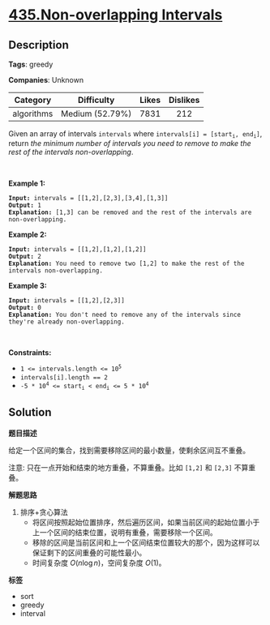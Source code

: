 # [435.Non-overlapping Intervals](https://leetcode.com/problems/non-overlapping-intervals/description/)

## Description

**Tags**: greedy

**Companies**: Unknown

|  Category  |   Difficulty    | Likes | Dislikes |
| :--------: | :-------------: | :---: | :------: |
| algorithms | Medium (52.79%) | 7831  |   212    |

<p>Given an array of intervals <code>intervals</code> where <code>intervals[i] = [start<sub>i</sub>, end<sub>i</sub>]</code>, return <em>the minimum number of intervals you need to remove to make the rest of the intervals non-overlapping</em>.</p>
<p>&nbsp;</p>
<p><strong class="example">Example 1:</strong></p>
<pre><code><strong>Input:</strong> intervals = [[1,2],[2,3],[3,4],[1,3]]
<strong>Output:</strong> 1
<strong>Explanation:</strong> [1,3] can be removed and the rest of the intervals are non-overlapping.</code></pre>
<p><strong class="example">Example 2:</strong></p>
<pre><code><strong>Input:</strong> intervals = [[1,2],[1,2],[1,2]]
<strong>Output:</strong> 2
<strong>Explanation:</strong> You need to remove two [1,2] to make the rest of the intervals non-overlapping.</code></pre>
<p><strong class="example">Example 3:</strong></p>
<pre><code><strong>Input:</strong> intervals = [[1,2],[2,3]]
<strong>Output:</strong> 0
<strong>Explanation:</strong> You don&#39;t need to remove any of the intervals since they&#39;re already non-overlapping.</code></pre>
<p>&nbsp;</p>
<p><strong>Constraints:</strong></p>
<ul>
  <li><code>1 &lt;= intervals.length &lt;= 10<sup>5</sup></code></li>
  <li><code>intervals[i].length == 2</code></li>
  <li><code>-5 * 10<sup>4</sup> &lt;= start<sub>i</sub> &lt; end<sub>i</sub> &lt;= 5 * 10<sup>4</sup></code></li>
</ul>

## Solution

**题目描述**

给定一个区间的集合，找到需要移除区间的最小数量，使剩余区间互不重叠。

注意: 只在一点开始和结束的地方重叠，不算重叠。比如 `[1,2]` 和 `[2,3]` 不算重叠。

**解题思路**

1. 排序+贪心算法
   - 将区间按照起始位置排序，然后遍历区间，如果当前区间的起始位置小于上一个区间的结束位置，说明有重叠，需要移除一个区间。
   - 移除的区间是当前区间和上一个区间结束位置较大的那个，因为这样可以保证剩下的区间重叠的可能性最小。
   - 时间复杂度 $O(n\log n)$，空间复杂度 $O(1)$。

**标签**

- sort
- greedy
- interval
